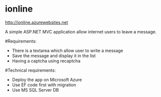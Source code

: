# ionline
http://ionline.azurewebsites.net

A simple ASP.NET MVC application allow internet users to leave a message.

#Requirements:
- There is a textarea which allow user to write a message
- Save the message and display it in the list
- Having a captcha using recaptcha

#Technical requirements:
- Deploy the app on Microsoft Azure
- Use EF code first with migration
- Use MS SQL Server DB
